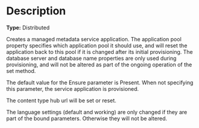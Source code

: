 # Description

**Type:** Distributed

Creates a managed metadata service application. The application pool property
specifies which application pool it should use, and will reset the application
back to this pool if it is changed after its initial provisioning. The
database server and database name properties are only used during
provisioning, and will not be altered as part of the ongoing operation of the
set method.

The default value for the Ensure parameter is Present. When not specifying this
parameter, the service application is provisioned.

The content type hub url will be set or reset.

The language settings (default and working) are only changed if they are part of
the bound parameters. Otherwise they will not be altered.
